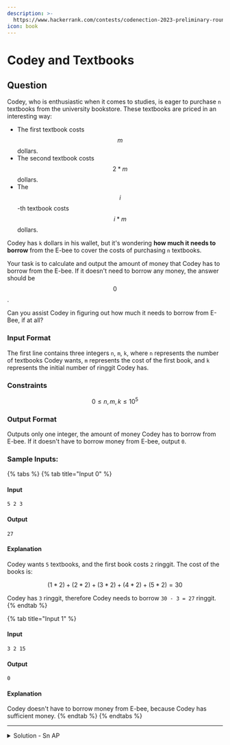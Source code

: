 ```yaml
---
description: >-
  https://www.hackerrank.com/contests/codenection-2023-preliminary-round-closed-category/challenges/cn-c4
icon: book
---
```


# Codey and Textbooks

## Question

Codey, who is enthusiastic when it comes to studies, is eager to purchase `n` textbooks from the university bookstore. These textbooks are priced in an interesting way:

* The first textbook costs $$m$$ dollars.
* The second textbook costs $$2 * m$$ dollars.
* The $$i$$-th textbook costs $$i * m$$ dollars.

Codey has `k` dollars in his wallet, but it's wondering **how much it needs to borrow** from the E-bee to cover the costs of purchasing `n` textbooks.

Your task is to calculate and output the amount of money that Codey has to borrow from the E-bee. If it doesn't need to borrow any money, the answer should be $$0$$.

Can you assist Codey in figuring out how much it needs to borrow from E-Bee, if at all?

### Input Format

The first line contains three integers `n`, `m`, `k`, where `n` represents the number of textbooks Codey wants, `m` represents the cost of the first book, and `k` represents the initial number of ringgit Codey has.

### Constraints

$$
0 \le n, m, k \le 10^5
$$

### Output Format

Outputs only one integer, the amount of money Codey has to borrow from E-bee. If it doesn't have to borrow money from E-bee, output `0`.

### Sample Inputs:

{% tabs %}
{% tab title="Input 0" %}
#### Input

```
5 2 3
```

#### Output

```
27
```

#### Explanation

Codey wants `5` textbooks, and the first book costs `2` ringgit. The cost of the books is:

$$
(1 * 2) + (2 * 2) + (3 * 2) + (4 * 2) + (5 * 2) = 30
$$

Codey has `3` ringgit, therefore Codey needs to borrow `30 - 3 = 27` ringgit.
{% endtab %}

{% tab title="Input 1" %}
#### Input

```
3 2 15
```

#### Output

```
0
```

#### Explanation

Codey doesn't have to borrow money from E-bee, because Codey has sufficient money.
{% endtab %}
{% endtabs %}

***

<details>

<summary>Solution - Sn AP</summary>

This is a typical "find the sum of AP" question. The formula of `Sum of AP` series is:$$\frac{n}{2} * (2a + (n-1) * d)$$

we know that d is always 1, so we can omit it. Substitute a to m, and we have the total price. Lastly, subtract k to see if it is more than 0. If it isn't, print 0; otherwise, print that value. The value is the amount of money that Codey has to borrow.

Here's the solution:

```python
n, m, k = map(int, input().strip().split())
ans = ((n * (n + 1) // 2) * m) - k
if ans <= 0:
    print("0")
else:
    print(int(ans))
```

</details>

